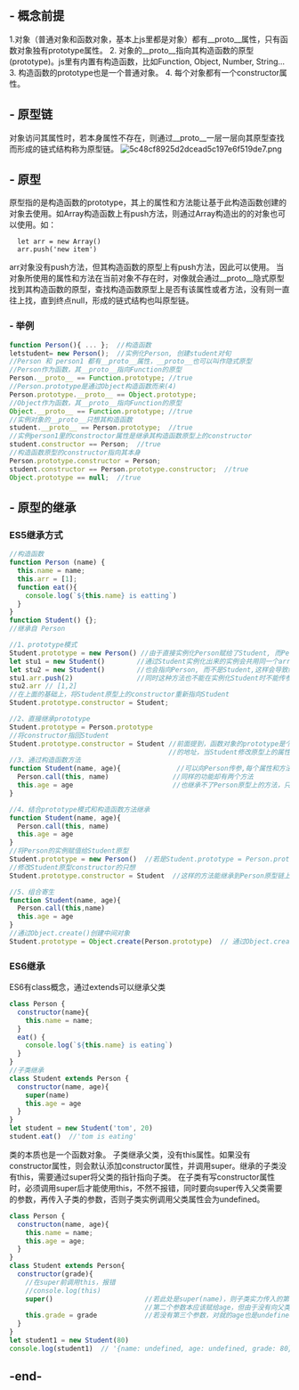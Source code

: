 ## - 概念前提
1.对象（普通对象和函数对象，基本上js里都是对象）都有__proto__属性，只有函数对象独有prototype属性。
2. 对象的__proto__指向其构造函数的原型(prototype)。js里有内置有构造函数，比如Function, Object, Number, String...
3. 构造函数的prototype也是一个普通对象。
4. 每个对象都有一个constructor属性。
## - 原型链
对象访问其属性时，若本身属性不存在，则通过__proto__一层一层向其原型查找而形成的链式结构称为原型链。
![5c48cf8925d2dcead5c197e6f519de7.png](https://github.com/kricn/web-notes/blob/master/images/原型链.png?raw=true)

## - 原型
原型指的是构造函数的prototype，其上的属性和方法能让基于此构造函数创建的对象去使用。如Array构造函数上有push方法，则通过Array构造出的的对象也可以使用。如：
```
  let arr = new Array()
  arr.push('new item')
```
arr对象没有push方法，但其构造函数的原型上有push方法，因此可以使用。
当对象所使用的属性和方法在当前对象不存在时，对像就会通过__proto__隐式原型找到其构造函数的原型，查找构造函数原型上是否有该属性或者方法，没有则一直往上找，直到终点null，形成的链式结构也叫原型链。
### - 举例
```javascript
function Person(){ ... };  //构造函数
letstudent= new Person();  //实例化Person, 创建student对旬
//Person 和 person1 都有__proto__属性，__proto__也可以叫作隐式原型
//Person作为函数，其__proto__指向Function的原型
Person.__proto__ == Function.prototype; //true
//Person.prototype是通过Object构造函数而来(4)
Person.prototype.__proto__ == Object.prototype;
//Object作为函数，其__proto__指向Function的原型
Object.__proto__ == Function.prototype; //true
//实例对象的__proto__只想其构造函数
student.__proto__ == Person.prototype;  //true
//实例person1里的constroctor属性是继承其构造函数原型上的constructor
student.constructor == Person;  //true
//构造函数原型的constructor指向其本身
Person.prototype.constructor = Person;
student.constructor == Person.prototype.constructor;  //true
Object.prototype == null;  //true
```
## - 原型的继承
### ES5继承方式
```javascript
//构造函数
function Person (name) {
  this.name = name;
  this.arr = [1];
  function eat(){
    console.log(`${this.name} is eatting`)
  }
}
function Student() {};
//继承自 Person

//1、prototype模式
Student.prototype = new Person() //由于直接实例化Person赋给了Student, 而Person里有引用对象arr，
let stu1 = new Student()        //通过Student实例化出来的实例会共用同一个arr, 实例的constructor
let stu2 = new Student()        //也会指向Person, 而不是Student,这样会导致继承链紊乱
stu1.arr.push(2)                //同时这种方法也不能在实例化Student时不能传参
stu2.arr // [1,2]
//在上面的基础上，将Student原型上的constructor重新指向Student
Student.prototype.constructor = Student;

//2、直接继承prototype
Student.prototype = Person.prototype
//将constructor指回Student
Student.prototype.constructor = Student //前面提到，函数对象的prototype是个对象，通过 = 赋值只是将指针指向同一对象
                                        //的地址，当Student修改原型上的属性时，也会影响到Person原型上。
//3、通过构造函数方法
function Student(name, age){              //可以向Person传参,每个属性和方法都有自己独立的空间
  Person.call(this, name)                //同样的功能却有两个方法
  this.age = age                         //也继承不了Person原型上的方法，只能继承Person里边的方法
}                  

//4、结合prototype模式和构造函数方法继承
function Student(name, age){
  Person.call(this, name)
  this.age = age
}
//将Person的实例赋值给Student原型
Student.prototype = new Person()  //若是Student.prototype = Person.prototype 缺点和第2点一样
//修改Student原型constructor的只想
Student.prototype.constructor = Student  //这样的方法能继承到Person原型链上的方法，不过需要调用两次Person，会多出一份Person实例的属性

//5、组合寄生
function Student(name, age){
  Person.call(this,name)
  this.age = age
}
//通过Object.create()创建中间对象
Student.prototype = Object.create(Person.prototype)  // 通过Object.create()创建的中间对象会隔离两个对象，这样就不会共享同一个对象
```
### ES6继承
ES6有class概念，通过extends可以继承父类
```javascript
class Person {
  constructor(name}{
    this.name = name;
  }
  eat() {
    console.log(`${this.name} is eating`)
  }
}
//子类继承
class Student extends Person {
  constructor(name, age){
    super(name)
    this.age = age
  }
}
let student = new Student('tom', 20)
student.eat()  //'tom is eating'
```
类的本质也是一个函数对象。
子类继承父类，没有this属性。如果没有constructor属性，则会默认添加constructor属性，并调用super。继承的子类没有this，需要通过super将父类的指针指向子类。
在子类有写constructor属性时，必须调用super后才能使用this，不然不报错，同时要向super传入父类需要的参数，再传入子类的参数，否则子类实例调用父类属性会为undefined。
```javascript
class Person {
  constructon(name, age){
    this.name = name;
    this.age = age;
  }
}
class Student extends Person{
  constructor(grade){
    //在super前调用this，报错
    //console.log(this)
    super()                       //若此处是super(name)，则子类实力传入的第一个参数赋给name,
                                  //第二个参数本应该赋给age，但由于没有向父类传参，故age为undefined.
    this.grade = grade            //若没有第三个参数，对就的age也是undefined
  }
}
let student1 = new Student(80)
console.log(student1)  // '{name: undefined, age: undefined, grade: 80}'
```
## -end-
